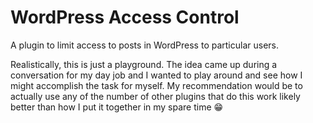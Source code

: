 # WordPress Access Control

A plugin to limit access to posts in WordPress to particular users.

Realistically, this is just a playground.  The idea came up during a 
conversation for my day job and I wanted to play around and see how I might
accomplish the task for myself.  My recommendation would be to actually use any
of the number of other plugins that do this work likely better than how I 
put it together in my spare time 😁
